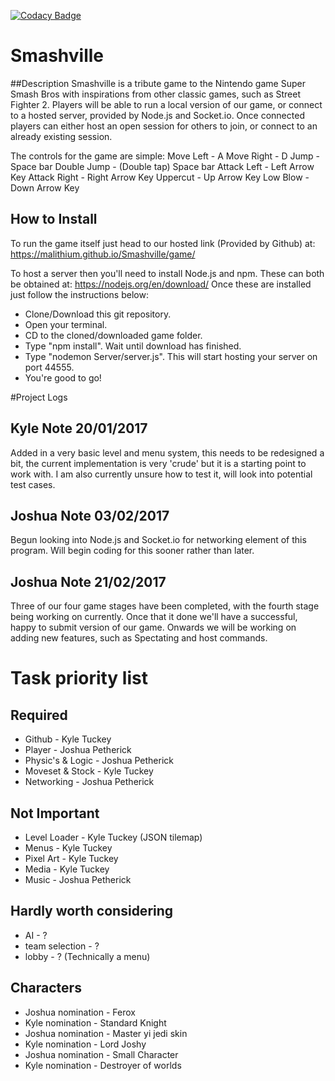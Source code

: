 [![Codacy Badge](https://api.codacy.com/project/badge/Grade/d2e482cf66b74dc9b70244ccba7638b5)](https://www.codacy.com/app/JoshuaPetherick/Smashville?utm_source=github.com&amp;utm_medium=referral&amp;utm_content=Malithium/Smashville&amp;utm_campaign=Badge_Grade)

# Smashville
##Description
Smashville is a tribute game to the Nintendo game Super Smash Bros with inspirations from other classic games, such as Street Fighter 2. Players
will be able to run a local version of our game, or connect to a hosted server, provided by Node.js and Socket.io. Once connected players can
either host an open session for others to join, or connect to an already existing session.

The controls for the game are simple:
Move Left       -   A
Move Right      -   D
Jump            -   Space bar
Double Jump     -   (Double tap) Space bar
Attack Left     -   Left Arrow Key
Attack Right    -   Right Arrow Key
Uppercut        -   Up Arrow Key
Low Blow        -   Down Arrow Key

## How to Install
To run the game itself just head to our hosted link (Provided by Github) at: https://malithium.github.io/Smashville/game/

To host a server then you'll need to install Node.js and npm. These can both be obtained at: https://nodejs.org/en/download/
Once these are installed just follow the instructions below:
-   Clone/Download this git repository.
-   Open your terminal.
-   CD to the cloned/downloaded game folder.
-   Type "npm install". Wait until download has finished.
-   Type "nodemon Server/server.js". This will start hosting your server on port 44555.
-   You're good to go!

#Project Logs
## Kyle Note 20/01/2017
Added in a very basic level and menu system, this needs to be redesigned a bit, the current implementation is very 'crude' but it is a starting 
point to work with. I am also currently unsure how to test it, will look into potential test cases. 

## Joshua Note 03/02/2017
Begun looking into Node.js and Socket.io for networking element of this program. Will begin coding for this sooner rather than later.

## Joshua Note 21/02/2017
Three of our four game stages have been completed, with the fourth stage being working on currently. Once that it done we'll have a successful,
happy to submit version of our game. Onwards we will be working on adding new features, such as Spectating and host commands.


# Task priority list
## Required
-	Github - Kyle Tuckey
-	Player - Joshua Petherick
-	Physic's & Logic - Joshua Petherick
-	Moveset & Stock - Kyle Tuckey
-	Networking - Joshua Petherick

## Not Important
-	Level Loader - Kyle Tuckey (JSON tilemap)
-	Menus - Kyle Tuckey
-	Pixel Art - Kyle Tuckey
-	Media - Kyle Tuckey
-	Music - Joshua Petherick

## Hardly worth considering
-	AI - ?
-	team selection - ?
-	lobby - ? (Technically a menu)

## Characters
-	Joshua nomination - Ferox
-	Kyle nomination - Standard Knight
-	Joshua nomination - Master yi jedi skin
-	Kyle nomination - Lord Joshy
-	Joshua nomination - Small Character
-	Kyle nomination - Destroyer of worlds